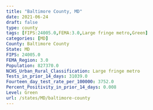 ```yaml
---
title: "Baltimore County, MD"
date: 2021-06-24
draft: false
type: county
tags: [FIPS:24005.0,FEMA:3.0,Large fringe metro,Green]
categories: [MD]
County: Baltimore County
State: MD
FIPS: 24005.0
FEMA_Region: 3.0
Population: 827370.0
NCHS_Urban_Rural_Classification: Large fringe metro
Tests_in_prior_14_days: 31039.0
Fourteen_day_test_rate_per_100000: 3752.0
Percent_Positivity_in_prior_14_days: 0.008
Level: Green
url: /states/MD/baltimore-county
---
```



